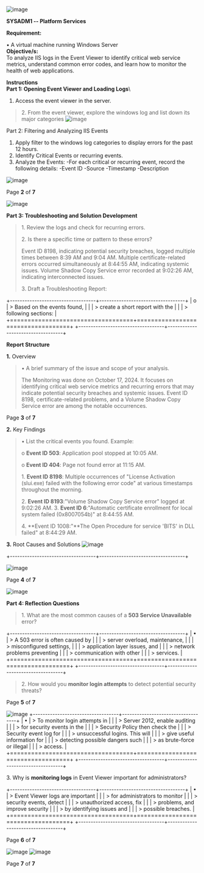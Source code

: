 ![image](https://github.com/user-attachments/assets/fce3d6a9-e3b6-4c9f-85c2-23a068c75d1e)

**SYSADM1 -- Platform Services**

**Requirement:**

• A virtual machine running Windows Server\
**Objective/s:**\
To analyze IIS logs in the Event Viewer to identify critical web service
metrics, understand common error codes, and learn how to monitor the
health of web applications.

**Instructions**\
**Part 1: Opening Event Viewer and Loading Logs**\
1. Access the event viewer in the server.

> 2\. From the event viewer, explore the windows log and list down its
> major categories
![image](https://github.com/user-attachments/assets/c1b56d6f-acd2-4ce0-90e2-a10d873c9dcb)


Part 2: Filtering and Analyzing IIS Events
   1. Apply filter to the windows log categories to display errors for the past 12 hours.
   2. Identify Critical Events or recurring events. 
   3. Analyze the Events:
        -For each critical or recurring event, record the following details:
                -Event ID
                -Source
                -Timestamp
                -Description

![image](https://github.com/user-attachments/assets/87c16969-25e4-4f2c-96a8-d5841afcf1b4)


Page **2** of **7**

![image](https://github.com/user-attachments/assets/c6c236a4-63e4-4cfe-8b98-554bfae9fb13)

**Part 3: Troubleshooting and Solution Development**

> 1\. Review the logs and check for recurring errors.
>
> 2\. Is there a specific time or pattern to these errors?
>
> Event ID 8198, indicating potential security breaches, logged multiple
> times between 8:39 AM and 9:04 AM. Multiple certificate-related errors
> occurred simultaneously at 8:44:55 AM, indicating systemic issues.
> Volume Shadow Copy Service error recorded at 9:02:26 AM, indicating
> interconnected issues.
>
> 3\. Draft a Troubleshooting Report:

+-----------------------------------+-----------------------------------+
| o                                 | > Based on the events found,      |
|                                   | > create a short report with the  |
|                                   | > following sections:             |
+===================================+===================================+
+-----------------------------------+-----------------------------------+

**Report Structure**

**1.** Overview

> • A brief summary of the issue and scope of your analysis.
>
> The Monitoring was done on October 17, 2024. It focuses on identifying
> critical web service metrics and recurring errors that may indicate
> potential security breaches and systemic issues. Event ID 8198,
> certificate-related problems, and a Volume Shadow Copy Service error
> are among the notable occurrences.

Page **3** of **7**

**2.** Key Findings

> • List the critical events you found. Example:
>
> o **Event ID 503**: Application pool stopped at 10:05 AM.
>
> o **Event ID 404**: Page not found error at 11:15 AM.
>
> 1\. **Event ID 8198**: Multiple occurrences of \"License Activation
> (slui.exe) failed with the following error code\" at various
> timestamps throughout the morning.
>
> 2\. **Event ID 8193**:\"Volume Shadow Copy Service error\" logged at
> 9:02:26 AM. 3. **Event ID 6**:\"Automatic certificate enrollment for
> local system failed (0x8007054b)\" at 8:44:55 AM.
>
> 4\. **Event ID 1008:\"**The Open Procedure for service \'BITS\' in DLL
> failed\" at 8:44:29 AM.

**3.** Root Causes and Solutions
![image](https://github.com/user-attachments/assets/e2f78a81-ee36-46a6-aad5-8214193e942c)

+-----------------------------------+-----------------------------------+

![image](https://github.com/user-attachments/assets/85ed1d16-b9da-40b4-a27e-dc6644979e29)

Page **4** of **7**

![image](https://github.com/user-attachments/assets/46875584-e73a-49d1-aa0c-116b33c63491)


**Part 4: Reflection Questions**

> 1\. What are the most common causes of a **503 Service Unavailable**
> error?

+-----------------------------------+-----------------------------------+
| •                                 | > A 503 error is often caused by  |
|                                   | > server overload, maintenance,   |
|                                   | > misconfigured settings,         |
|                                   | > application layer issues, and   |
|                                   | > network problems preventing     |
|                                   | > communication with other        |
|                                   | > services.                       |
+===================================+===================================+
+-----------------------------------+-----------------------------------+

> 2\. How would you **monitor login attempts** to detect potential
> security threats?

Page **5** of **7**

![image](https://github.com/user-attachments/assets/8d343947-cb69-4fda-84c2-7045e068c90d)
+-----------------------------------+-----------------------------------+
| •                                 | > To monitor login attempts in    |
|                                   | > Server 2012, enable auditing    |
|                                   | > for security events in the      |
|                                   | > Security Policy then check the  |
|                                   | > Security event log for          |
|                                   | > unsuccessful logins. This will  |
|                                   | > give useful information for     |
|                                   | > detecting possible dangers such |
|                                   | > as brute-force or illegal       |
|                                   | > access.                         |
+===================================+===================================+
+-----------------------------------+-----------------------------------+

3\. Why is **monitoring logs** in Event Viewer important for
administrators?

+-----------------------------------+-----------------------------------+
| •                                 | > Event Viewer logs are important |
|                                   | > for administrators to monitor   |
|                                   | > security events, detect         |
|                                   | > unauthorized access, fix        |
|                                   | > problems, and improve security  |
|                                   | > by identifying issues and       |
|                                   | > possible breaches.              |
+===================================+===================================+
+-----------------------------------+-----------------------------------+

Page **6** of **7**

![image](https://github.com/user-attachments/assets/639f1956-6cf0-479f-bab2-7af254fbd714)
![image](https://github.com/user-attachments/assets/21a41825-ea80-485f-bcf0-bbcf78b3a82d)



Page **7** of **7**
